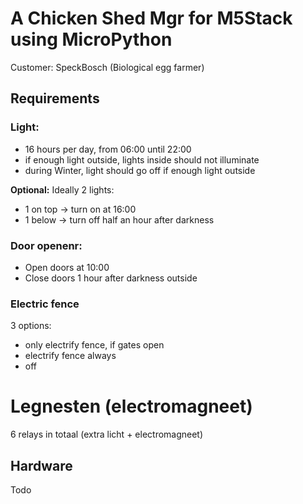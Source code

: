 # A Chicken Shed Mgr for M5Stack using MicroPython

Customer: SpeckBosch (Biological egg farmer)

## Requirements
### Light:
- 16 hours per day, from 06:00 until 22:00
- if enough light outside, lights inside should not illuminate
- during Winter, light should go off if enough light outside


__Optional:__
Ideally 2 lights:
- 1 on top ->  turn on at 16:00
- 1 below -> turn off half an hour after darkness


### Door openenr:
- Open doors at 10:00
- Close doors 1 hour after darkness outside


### Electric fence
3 options:
  - only electrify fence, if gates open
  - electrify fence always
  - off

# Legnesten (electromagneet)

6 relays in totaal (extra licht + electromagneet)

## Hardware
Todo
